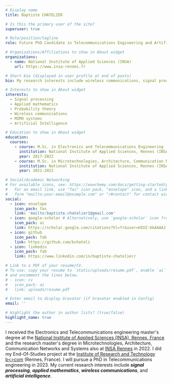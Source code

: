 ```yaml
---
# Display name
title: Baptiste CHATELIER

# Is this the primary user of the site?
superuser: true

# Role/position/tagline
role: Future PhD Candidate in Telecommunications Engineering and Artificial Intelligence

# Organizations/Affiliations to show in About widget
organizations:
  - name: National Institute of Applied Sciences (INSA)
    url: https://www.insa-rennes.fr

# Short bio (displayed in user profile at end of posts)
bio: My research interests include wireless communications, signal processing, artificial intelligence.

# Interests to show in About widget
interests:
  - Signal processing
  - Applied mathematics
  - Probability theory
  - Wireless communications
  - MIMO systems
  - Artificial Intelligence

# Education to show in About widget
education:
  courses:
    - course: M.Sc. in Electronics and Telecommunications Engineering
      institution: National Institute of Applied Sciences, Rennes (INSA)
      year: 2017-2022
    - course: M.Sc. in Microtechnologies, Architecture, Communication Networks and Systems (Research master)
      institution: National Institute of Applied Sciences, Rennes (INSA)
      year: 2021-2022

# Social/Academic Networking
# For available icons, see: https://wowchemy.com/docs/getting-started/page-builder/#icons
#   For an email link, use "fas" icon pack, "envelope" icon, and a link in the
#   form "mailto:your-email@example.com" or "/#contact" for contact widget.
social:
  - icon: envelope
    icon_pack: fas
    link: 'mailto:baptiste.chatelier1@gmail.com'
  - icon: google-scholar # Alternatively, use `google-scholar` icon from `ai` icon pack
    icon_pack: ai
    link: https://scholar.google.com/citations?hl=fr&user=HIUZ-UkAAAAJ
  - icon: github
    icon_pack: fab
    link: https://github.com/bchateli
  - icon: linkedin
    icon_pack: fab
    link: https://www.linkedin.com/in/baptiste-chatelier/

# Link to a PDF of your resume/CV.
# To use: copy your resume to `static/uploads/resume.pdf`, enable `ai` icons in `params.toml`,
# and uncomment the lines below.
# - icon: cv
#   icon_pack: ai
#   link: uploads/resume.pdf

# Enter email to display Gravatar (if Gravatar enabled in Config)
email: ''

# Highlight the author in author lists? (true/false)
highlight_name: true
---
```


I received the Electronics and Telecommunications engineering master's degree at the [National Institute of Applied Sciences (INSA), Rennes, France](https://www.insa-rennes.fr/electronics-telecommunications.html) and the research master's degree in Microtechnologies, Architecture, Communication Networks and Systems also at [INSA Rennes](https://www.insa-rennes.fr/master-electronics.html) in 2022. I did my End-Of-Studies project at the [Institute of Research and Technology b<>com](https://b-com.com) (Rennes, France). I will pursue a PhD in Telecommunications engineering in 2023. My current research interests include **_signal processing_**, **_applied mathematics_**, **_wireless communications_**, and **_artificial intelligence_**.

